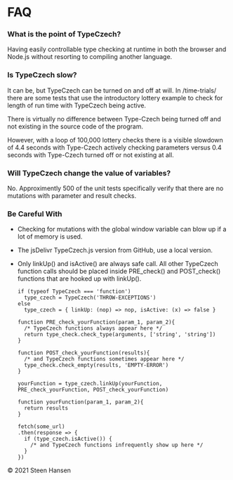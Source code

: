 

# FAQ

### What is the point of TypeCzech?

Having easily controllable type checking at runtime in both the browser and Node.js without resorting to compiling another language.

### Is TypeCzech slow?
  
  It can be, but TypeCzech can be turned on and off at will.
  In /time-trials/ there are some tests that use the 
  introductory lottery example to check for length of run time with TypeCzech being active.

  There is virtually no difference between Type-Czech being
  turned off and not existing in the source code of the program.

  However, with a loop of 100,000 lottery checks there is a 
  visible slowdown of 4.4 seconds with Type-Czech actively
  checking parameters versus 0.4 seconds with Type-Czech
  turned off or not existing at all.

### Will TypeCzech change the value of variables?

  No. Approximently 500 of the unit tests specifically verify that there are no mutations with parameter and result checks.

### Be Careful With
  -  Checking for mutations with the global window variable can blow up if a lot 
  of memory is used.
  -  The jsDelivr TypeCzech.js version from GitHub, use a local version.

  - Only  linkUp() and isActive() are always safe call. All other TypeCzech function calls 
   should be placed inside PRE_check() and POST_check() functions that are hooked up with linkUp().
  

        if (typeof TypeCzech === 'function')
          type_czech = TypeCzech('THROW-EXCEPTIONS')
        else
          type_czech = { linkUp: (nop) => nop, isActive: (x) => false }

        function PRE_check_yourFunction(param_1, param_2){ 
          /* TypeCzech functions always appear here */
          return type_check.check_type(arguments, ['string', 'string'])
        }

        function POST_check_yourFunction(results){ 
          /* and TypeCzech functions sometimes appear here */
          type_check.check_empty(results, 'EMPTY-ERROR')
        }
        
        yourFunction = type_czech.linkUp(yourFunction, PRE_check_yourFunction, POST_check_yourFunction)

        function yourFunction(param_1, param_2){
          return results
        }

        fetch(some_url)
        .then(response => {
          if (type_czech.isActive()) {
            /* and TypeCzech functions infrequently show up here */
          }
        })




&copy; 2021 Steen Hansen


